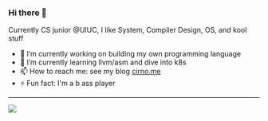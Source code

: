 ### Hi there 👋
Currently CS junior @UIUC, I like System, Compiler Design, OS, and kool stuff

- 🔭 I’m currently working on building my own programming language
- 🌱 I’m currently learning llvm/asm and dive into k8s
- 📫 How to reach me: see my blog [cirno.me](https://cirno.me)
- ⚡ Fun fact: I'm a b ass player

---

![](https://komarev.com/ghpvc/?username=TwinIsland)
